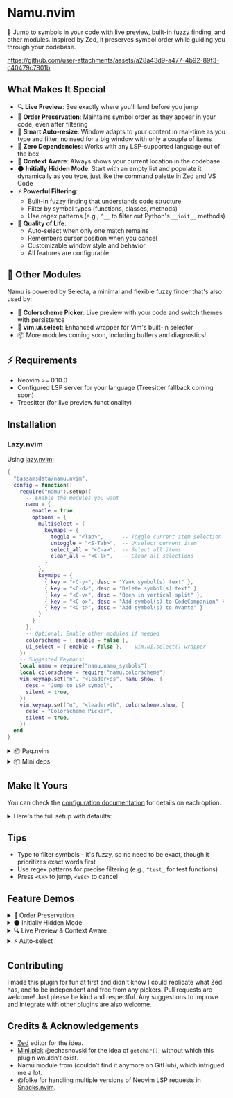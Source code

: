 # Namu.nvim

🌿 Jump to symbols in your code with live preview, built-in fuzzy finding, and other modules.
Inspired by Zed, it preserves symbol order while guiding you through your codebase.




https://github.com/user-attachments/assets/a28a43d9-a477-4b92-89f3-c40479c7801b





## What Makes It Special

- 🔍 **Live Preview**: See exactly where you'll land before you jump
- 🌳 **Order Preservation**: Maintains symbol order as they appear in your code, even after filtering
- 📐 **Smart Auto-resize**: Window adapts to your content in real-time as you type and filter, no need for a big window with only a couple of items
- 🚀 **Zero Dependencies**: Works with any LSP-supported language out of the box
- 🎯 **Context Aware**: Always shows your current location in the codebase
- 🌑 **Initially Hidden Mode**: Start with an empty list and populate it dynamically as you type, just like the command palette in Zed and VS Code
- ⚡ **Powerful Filtering**:
  - Built-in fuzzy finding that understands code structure
  - Filter by symbol types (functions, classes, methods)
  - Use regex patterns (e.g., `^__` to filter out Python's `__init__` methods)
- 🎨 **Quality of Life**:
  - Auto-select when only one match remains
  - Remembers cursor position when you cancel
  - Customizable window style and behavior
  - All features are configurable

## 🧩 Other Modules

Namu is powered by Selecta, a minimal and flexible fuzzy finder that's also used by:
- 🎨 **Colorscheme Picker**: Live preview with your code and switch themes with persistence
- 🔄 **vim.ui.select**: Enhanced wrapper for Vim's built-in selector
- 📦 More modules coming soon, including buffers and diagnostics!

## ⚡ Requirements
- Neovim >= 0.10.0
- Configured LSP server for your language (Treesitter fallback coming soon)
- Treesitter (for live preview functionality)

## Installation

### Lazy.nvim

Using [lazy.nvim](https://github.com/folke/lazy.nvim):
```lua
{
  "bassamsdata/namu.nvim",
  config = function()
    require("namu").setup({
      -- Enable the modules you want
      namu = {
        enable = true,
        options = {
          multiselect = {
            keymaps = {
              toggle = "<Tab>",      -- Toggle current item selection
              untoggle = "<S-Tab>",  -- Unselect current item
              select_all = "<C-a>",  -- Select all items
              clear_all = "<C-l>",   -- Clear all selections
            }
          },
          keymaps = {
            { key = "<C-y>", desc = "Yank symbol(s) text" },
            { key = "<C-d>", desc = "Delete symbol(s) text" },
            { key = "<C-v>", desc = "Open in vertical split" },
            { key = "<C-o>", desc = "Add symbol(s) to CodeCompanion" },
            { key = "<C-t>", desc = "Add symbol(s) to Avante" }
          }
        }
      },
      -- Optional: Enable other modules if needed
      colorscheme = { enable = false },
      ui_select = { enable = false }, -- vim.ui.select() wrapper
    })
    -- Suggested Keymaps:
    local namu = require("namu.namu_symbols")
    local colorscheme = require("namu.colorscheme")
    vim.keymap.set("n", "<leader>ss", namu.show, {
      desc = "Jump to LSP symbol",
      silent = true,
    })
    vim.keymap.set("n", "<leader>th", colorscheme.show, {
      desc = "Colorscheme Picker",
      silent = true,
    })
  end
}
```

<details>
  <summary>📦 Paq.nvim</summary>

  ```lua
  require "paq" {
    "bassamsdata/namu.nvim"
  }
  ```

</details>

<details>
  <summary>📦 Mini.deps</summary>

  ```lua
  require("mini.deps").add("bassamsdata/namu.nvim")
  ```

</details>

## Make It Yours

You can check the [configuration documentation](https://github.com/bassamsdata/namu.nvim/tree/main/docs/Namu_config.md) for details on each option.
<details>
  <summary>Here's the full setup with defaults:</summary>

```lua
M.config = {
  AllowKinds = {
    default = {
      "Function",
      "Method",
      "Class",
      "Module",
      "Property",
      "Variable",
      -- "Constant",
      -- "Enum",
      -- "Interface",
      -- "Field",
      -- "Struct",
    },
    go = {
      "Function",
      "Method",
      "Struct", -- For struct definitions
      "Field", -- For struct fields
      "Interface",
      "Constant",
      -- "Variable",
      "Property",
      -- "TypeParameter", -- For type parameters if using generics
    },
    lua = { "Function", "Method", "Table", "Module" },
    python = { "Function", "Class", "Method" },
    -- Filetype specific
    yaml = { "Object", "Array" },
    json = { "Module" },
    toml = { "Object" },
    markdown = { "String" },
  },
  BlockList = {
    default = {},
    -- Filetype-specific
    lua = {
      "^vim%.", -- anonymous functions passed to nvim api
      "%.%.%. :", -- vim.iter functions
      ":gsub", -- lua string.gsub
      "^callback$", -- nvim autocmds
      "^filter$",
      "^map$", -- nvim keymaps
    },
    -- another example:
    -- python = { "^__" }, -- ignore __init__ functions
  },
  display = {
    mode = "text", -- "icon" or "raw"
    padding = 2,
  },
  kindText = {
    Function = "function",
    Method = "method",
    Class = "class",
    Module = "module",
    Constructor = "constructor",
    Interface = "interface",
    Property = "property",
    Field = "field",
    Enum = "enum",
    Constant = "constant",
    Variable = "variable",
  },
  kindIcons = {
    File = "󰈙",
    Module = "󰏗",
    Namespace = "󰌗",
    Package = "󰏖",
    Class = "󰌗",
    Method = "󰆧",
    Property = "󰜢",
    Field = "󰜢",
    Constructor = "󰆧",
    Enum = "󰒻",
    Interface = "󰕘",
    Function = "󰊕",
    Variable = "󰀫",
    Constant = "󰏿",
    String = "󰀬",
    Number = "󰎠",
    Boolean = "󰨙",
    Array = "󰅪",
    Object = "󰅩",
    Key = "󰌋",
    Null = "󰟢",
    EnumMember = "󰒻",
    Struct = "󰌗",
    Event = "󰉁",
    Operator = "󰆕",
    TypeParameter = "󰊄",
  },
  preview = {
    highlight_on_move = true, -- Whether to highlight symbols as you move through them
    -- TODO: still needs implmenting, keep it always now
    highlight_mode = "always", -- "always" | "select" (only highlight when selecting)
  },
  icon = "󱠦", -- 󱠦 -  -  -- 󰚟
  highlight = "NamuPreview",
  highlights = {
    parent = "NamuParent",
    nested = "NamuNested",
    style = "NamuStyle",
  },
  kinds = {
    prefix_kind_colors = true,
    enable_highlights = true,
    highlights = {
      PrefixSymbol = "NamuPrefixSymbol",
      Function = "NamuSymbolFunction",
      Method = "NamuSymbolMethod",
      Class = "NamuSymbolClass",
      Interface = "NamuSymbolInterface",
      Variable = "NamuSymbolVariable",
      Constant = "NamuSymbolConstant",
      Property = "NamuSymbolProperty",
      Field = "NamuSymbolField",
      Enum = "NamuSymbolEnum",
      Module = "NamuSymbolModule",
    },
  },
  window = {
    auto_size = true,
    min_width = 30,
    padding = 4,
    border = "rounded",
    show_footer = true,
    footer_pos = "right",
  },
  debug = false, -- Debug flag for both namu and selecta
  focus_current_symbol = true, -- Add this option to control the feature
  auto_select = false,
  row_position = "top10", -- options: "center"|"top10",
  initially_hidden = false,
  multiselect = {
    enabled = true,
    indicator = "●", -- or "✓"
    keymaps = {
      toggle = "<Tab>",
      untoggle = "<S-Tab>",
      select_all = "<C-a>",
      clear_all = "<C-l>",
    },
    max_items = nil, -- No limit by default
  },
  actions = {
    close_on_yank = false, -- Whether to close picker after yanking
    close_on_delete = true, -- Whether to close picker after deleting
  },
  keymaps = {
    {
      key = "<C-y>",
      handler = function(items_or_item, state)
        local success = M.yank_symbol_text(items_or_item, state)
        -- Only close if yanking was successful and config says to close
        if success and M.config.actions.close_on_yank then
          M.clear_preview_highlight()
          return false -- This should close the picker
        end
      end,
      desc = "Yank symbol text",
    },
    {
      key = "<C-d>",
      handler = function(items_or_item, state)
        local deleted = M.delete_symbol_text(items_or_item, state)
        -- Only close if deletion was successful and config says to close
        if deleted and M.config.actions.close_on_delete then
          M.clear_preview_highlight()
          return false
        end
      end,
      desc = "Delete symbol text",
    },
    {
      key = "<C-v>",
      handler = function(item, state)
        if not state.original_buf then
          vim.notify("No original buffer available", vim.log.levels.ERROR)
          return
        end

        local new_win = selecta.open_in_split(state, item, "vertical")
        if new_win then
          local symbol = item.value
          if symbol and symbol.lnum and symbol.col then
            -- Set cursor to symbol position
            pcall(vim.api.nvim_win_set_cursor, new_win, { symbol.lnum, symbol.col - 1 })
            vim.cmd("normal! zz")
          end
          M.clear_preview_highlight()
          return false
        end
      end,
      desc = "Open in vertical split",
    },
    {
      key = "<C-o>",
      handler = function(items_or_item)
        if type(items_or_item) == "table" and items_or_item[1] then
          M.add_symbol_to_codecompanion(items_or_item, state.original_buf)
        else
          -- Single item case
          M.add_symbol_to_codecompanion({ items_or_item }, state.original_buf)
        end
      end,
      desc = "Add symbol to CodeCompanion",
    },
    {
      key = "<C-t>",
      handler = function(items_or_item)
        if type(items_or_item) == "table" and items_or_item[1] then
          M.add_symbol_to_avante(items_or_item, state.original_buf)
        else
          -- Single item case
          M.add_symbol_to_avante({ items_or_item }, state.original_buf)
        end
      end,
      desc = "Add symbol to Avante",
    },
  },
}
```

</details>


## Tips

- Type to filter symbols - it's fuzzy, so no need to be exact, though it prioritizes exact words first
- Use regex patterns for precise filtering (e.g., `^test_` for test functions)
- Press `<CR>` to jump, `<Esc>` to cancel

## Feature Demos

<details>
  <summary>🌳 Order Preservation</summary>


https://github.com/user-attachments/assets/2f84f1b0-3fb7-4d69-81ea-8ec70acb5b80


</details>

<details>
  <summary>🌑 Initially Hidden Mode</summary>


https://github.com/user-attachments/assets/e279b785-5fcf-4c2c-8cb5-b0467d850dd0


</details>

<details>
  <summary>🔍 Live Preview & Context Aware</summary>

https://github.com/user-attachments/assets/292a94f3-264a-4ffa-9203-407bd101e35c


</details>

<details>
  <summary>⚡ Auto-select</summary>

https://github.com/user-attachments/assets/a8768aae-e190-4707-989a-0ee909380a5d


</details>

## Contributing

I made this plugin for fun at first and didn't know I could replicate what Zed has, and to be independent and free from any pickers.
Pull requests are welcome! Just please be kind and respectful.
Any suggestions to improve and integrate with other plugins are also welcome.

## Credits & Acknowledgements

- [Zed](https://zed.dev) editor for the idea.
- [Mini.pick](https://github.com/echasnovski/mini.nvim) @echasnovski for the idea of `getchar()`, without which this plugin wouldn't exist.
- Namu module from (couldn’t find it anymore on GitHub), which intrigued me a lot.
- @folke for handling multiple versions of Neovim LSP requests in [Snacks.nvim](https://github.com/folke/snacks.nvim).
